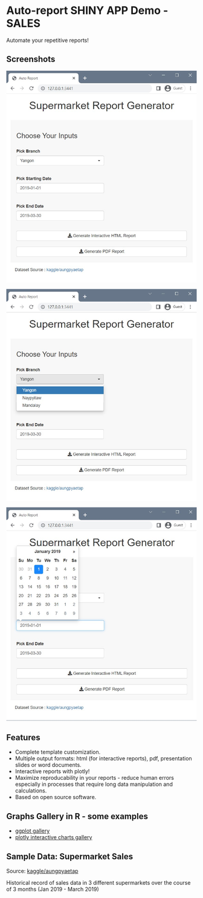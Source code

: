 # Auto-report SHINY APP Demo - SALES

Automate your repetitive reports! 

## Screenshots

!["Screenshot: Overview"](screenshot/screenshot1.jpg)

![](screenshot/screenshot2.jpg)

![](screenshot/screenshot3.jpg)

## Features

- Complete template customization.
- Multiple output formats: html (for interactive reports), pdf, presentation slides or word documents.
- Interactive reports with plotly!
- Maximize reproducability in your reports - reduce human errors especially in processes that require long data manipulation and calculations.
- Based on open source software.

## Graphs Gallery in R - some examples

- [ggplot gallery](https://www.r-graph-gallery.com/)
- [plotly interactive charts gallery](https://plotly.com/r/)

## Sample Data: Supermarket Sales

Source: [kaggle/aungpyaetap](https://www.kaggle.com/aungpyaeap/supermarket-sales)

Historical record of sales data in 3 different supermarkets over the course of 3 months (Jan 2019 - March 2019)